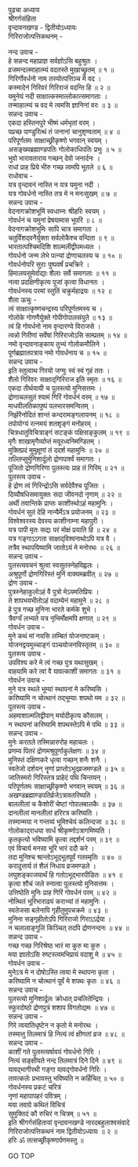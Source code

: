 पुढचा अध्याय  
श्रीगर्गसंहिता  
वृन्दावनखण्ड - द्वितीयोऽध्यायः  
गिरिराजोत्पत्तिकथनम् -  
  
नन्द उवाच -  
हे सन्नन्द महाप्राज्ञ सर्वज्ञोऽसि बहुश्रुतः ।  
व्रजमन्दलमाहात्म्यं वदतस्ते मुखाच्छ्रुतम् ॥ १ ॥  
गिरिर्गोवर्धनो नाम तस्योत्पत्तिञ्च मे वद ।  
कस्मादेनं गिरिवरं गिरिराजं वदन्ति हि ॥ २ ॥  
यमुनेयं नदी साक्षात्कस्मात्लोकात्समागताः ।  
तन्माहात्म्यं च वद मे त्वमसि ज्ञानिनां वरः ॥ ३ ॥  
सन्नन्द उवाच -  
एकदा हस्तिनपुरे भीष्मं धर्मभृतां वरम् ।  
पप्रच्छ पाण्डुरित्थं तं जनानां चानुशृण्वताम् ॥ ४ ॥  
परिपूर्णतमः साक्षाच्छ्रीकृष्णो भगवान् स्वयम् ।  
असङ्ख्यब्रह्माण्डपतिः गोलोकाधिपतिः प्रभुः ॥ ५ ॥  
भुवो भारावताराय गच्छन् देवो जनार्दनः ।  
राधां प्राह प्रिये भीरु गच्छ त्वमपि भूतले ॥ ६ ॥  
राधोवाच -  
यत्र वृन्दावनं नास्ति न यत्र यमुना नदी ।  
यत्र गोवर्धनो नास्ति तत्र मे न मनःसुखम् ॥ ७ ॥  
सन्नन्द उवाच -  
वेदनागक्रोशभूमिं स्वधाम्नः श्रीहरिः स्वयम् ।  
गोवर्धनं च यमुनां प्रेषयामास भूपरि ॥ ८ ॥  
वेदनागक्रोशभूमिः सापि चात्र समागता ।  
चतुर्विंशद्‌वनैर्युक्ता सर्वलोकैश्च वन्दिता ॥ ९ ॥  
भारतात्पश्चिमदिशि शाल्मलीद्वीपमध्यतः ।  
गोवर्धनो जन्म लेभे पत्न्यां द्रोणाचलस्य च ॥ १० ॥  
गोवर्धनोपरि सुराः पुष्पवर्षं प्रचक्रिरे ।  
हिमालयसुमेर्वाद्याः शैलाः सर्वे समागताः ॥ ११ ॥  
नत्वा प्रदक्षिणीकृत्य पूजां कृत्वा विधानतः ।  
गोवर्धनस्य परमां स्तुतिं चक्रुर्महाद्रयः ॥ १२ ॥  
शैला ऊचुः -  
त्वं साक्षात्कृष्णचन्द्रस्य परिपूर्णतमस्य च ।  
गोलोके गोगणैर्युक्ते गोपीगोपालसंयुते ॥ १३ ॥  
त्वं हि गोवर्धनो नाम वृन्दारण्ये विराजसे ।  
त्वन्नो गिरीणां सर्वेषां गिरिराजोऽसि साम्प्रतम् ॥ १४ ॥  
नमो वृन्दावनाङ्काय तुभ्यं गोलोकमौलिने ।  
पूर्णब्रह्मातपत्राय नमो गोवर्धनाय च ॥ १५ ॥  
सन्नन्द उवाच -  
इति स्तुत्वाथ गिरयो जग्मुः स्वं स्वं गृहं ततः ।  
शैलो गिरिवरः साक्षाद्‌गिरिराज इति स्मृतः ॥ १६ ॥  
एकदा तीर्थयायी च पुलस्त्यो मुनिसत्तमः ।  
द्रोणाचलसुतं श्यामं गिरिं गोवर्धनं वरम् ॥ १७ ॥  
माधवीलतिकापुष्पं पलभारसमन्वितम् ।  
निर्झरैर्नादितं शान्तं कन्दरामङ्गलायनम् ॥ १८ ॥  
तपोयोग्यं रत्नमयं शतशृङ्गं मनोहरम् ।  
चित्रधातुविचित्राङ्गं सटङ्कं पक्षिसङ्कुलम् ॥ १९ ॥  
मृगैः शाखामृगैर्व्याप्तं मयूरध्वनिमण्डितम् ।  
मुक्तिप्रदं मुमुक्षूणां तं ददर्श महामुनिः ॥ २० ॥  
तल्लिप्सुर्मुनिशार्दूलो द्रोणपार्श्वं समागतः ।  
पूजितो द्रोणगिरिणा पुलस्त्यः प्राह तं गिरिम् ॥ २१ ॥  
पुलस्त्य उवाच -  
हे द्रोण त्वं गिरिन्द्रोऽसि सर्वदेवैश्च पूजितः ।  
दिव्यौषधिसमायुक्तः सदा जीवनदो नृणाम् ॥ २२ ॥  
अर्थी तवान्तिके प्राप्तः काशीस्थोऽहं महामुनिः ।  
गोवर्धनं सुतं देहि नान्यैर्मेऽत्र प्रयोजनम् ॥ २३ ॥  
विश्वेश्वरस्य देवस्य काशीनाम्ना महापुरी ।  
यत्र पापी मृतः सद्यः परं मोक्षं प्रयाति हि ॥ २४ ॥  
यत्र गङ्गाऽऽगता साक्षाद्‌विश्वनाथोऽपि यत्र वै ।  
तत्रैव स्थापयिष्यामि जातोऽयं मे मनोरथः ॥ २६ ॥  
सन्नन्द उवाच -  
पुलस्त्यवचनं श्रुत्वा स्वसुतस्नेहविह्वलः ।  
अश्रुपूर्णो द्रोणगिरिस्तं मुनिं वाक्यमब्रवीत् ॥ २७ ॥  
द्रोण उवाच -  
पुत्रस्नेहाकुलोऽहं वै पुत्रो मेऽयमतिप्रियः ।  
ते शापभयभीतोऽहं वदाम्येनं महामुने ॥ २८ ॥  
हे पुत्र गच्छ मुनिना भारते कर्मके शुभे ।  
त्रैवर्ग्यं लभ्यते यत्र नृभिर्मोक्षमपि क्षणात् ॥ २९ ॥  
गोवर्धन उवाच -  
मुने कथं मां नयसि लम्बितं योजनाष्टकम् ।  
योजनद्वयमुच्चाङ्गं पञ्चयोजनविस्तृतम् ॥ ३० ॥  
पुलस्त्य उवाच -  
उपविश्य करे मे त्वं गच्छ पुत्र यथासुखम् ।  
वाहयामि करे त्वां वै यावत्काशीं समागतः ॥ ३१ ॥  
गोवर्धन उवाच -  
मुने यत्र स्थले भूम्यां स्थापनां मे करिष्यसि ।  
करिष्यामि न चोत्थानं तद्‌भूम्याः शपथो मम ॥ ३२ ॥  
पुलस्त्य उवाच -  
अहमाशाल्मलिद्वीपान् मर्यादीकृत्य कौसलम् ।  
न स्थापनां करिष्यामि शपथस्तेऽपि मे पथि ॥ ३३ ॥  
सन्नन्द उवाच -  
मुनेः करतले तस्मिन्नारुरोह महाचलः ।  
प्रणम्य पितरं द्रोणमश्रुपूर्णाकुलेक्षणः ॥ ३४ ॥  
मुनिस्तं दक्षिणकरे धृत्वा गच्छन् शनैः शनैः ।  
स्वतेजो दर्शयन् नॄणां प्राप्तोऽभूद्‌व्रजमण्डले ॥ ३५ ॥  
जातिस्मरो गिरिस्तत्र प्राहेदं पथि चिन्तयन् ।  
परिपूर्णतमः साक्षाच्छ्रीकृष्णो भगवान् स्वयम् ॥ ३६ ॥  
अखण्डब्रह्माण्डपतिर्व्रजेऽत्रावतरिष्यति ।  
बाललीलां च कैशोरीं चेष्टां गोपालबालकैः ॥ ३७ ॥  
दानलीलां मानलीलां हरिरत्र करिष्यति ।  
तस्मान्मया न गन्तव्यं भूमिश्चेयं कलिन्दजा ॥ ३८ ॥  
गोलोकाद्‌राधया सार्धं श्रीकृष्णोऽत्रागमिष्यति ।  
कृतकृत्यो भविष्यामि कृत्वा तद्दर्शनं परम् ॥ ३९ ॥  
एवं विचार्य मनसा भूरि भारं ददौ करे ।  
तदा मुनिश्च श्रान्तोऽभूद्‌भूतपूर्वं गतस्मृतिः ॥ ४० ॥  
करादुत्तार्य तं शैलं निधाय व्रजमण्डले ।  
लघुशङ्काजयार्थं हि गतोऽभूद्‌भारपीडितः ॥ ४१ ॥  
कृत्वा शौचं जले स्नात्वा पुलस्त्यो मुनिसत्तमः ।  
उत्तिष्ठेति मुनिः प्राह गिरिं गोवर्धनं परम् ॥ ४२ ॥  
नोत्थितं भूरिभाराढ्यं कराभ्यां तं महामुनिः ।  
स्वतेजसा बलेनापि गृहीतुमुपचक्रमे ॥ ४३ ॥  
मुनिना सङ्गृहीतोऽपि गिरिराजो गिराऽऽर्द्रया ।  
न चलालाङ्गुलिं किञ्चित् तदपि द्रोणनन्दनः ॥ ४४ ॥  
सन्नन्द उवाच -  
गच्छ गच्छ गिरिश्रेष्ठ भारं मा कुरु मा कुरु ।  
मया ज्ञातोऽसि रुष्टस्त्वमभिप्रायं वदाशु मे ॥ ४५ ॥  
गोवर्धन उवाच -  
मुनेऽत्र मे न दोषोऽस्ति त्वया मे स्थापना कृता ।  
करिष्यामि न चोत्थानं पूर्वं मे शपथः कृतः ॥ ४६ ॥  
सन्नन्द उवाच -  
पुलस्त्यो मुनिशार्दूलः क्रोधात् प्रचलितेन्द्रियः ।  
स्फुरदोष्ठो द्रोणपुत्रं शशाप विगतोद्यमः ॥ ४७ ॥  
सन्नन्द उवाच -  
गिरे त्वयातिधृष्टेन न कृतो मे मनोरथः ।  
तस्मात्तु तिलमात्रं हि नित्यं त्वं क्षीणतां व्रज ॥ ४८ ॥  
सन्नन्द उवाच -  
काशीं गते पुलस्त्यर्षावयं गोवर्धनो गिरिः ।  
नित्यं सङ्क्षीयते नन्द तिलमात्रं दिने दिने ॥ ४९ ॥  
यावद्‌भागीरथी गङ्गा यावद्‌गोवर्धनो गिरिः ।  
तावत्कलेः प्रभावस्तु भविष्यति न कर्हिचित् ॥ ५० ॥  
गोवर्धनस्य प्रकटं चरित्रं  
     नृणां महापापहरं पवित्रम् ।  
मया तवाग्रे कथितं विचित्रं  
     सुमुक्तिदं कौ रुचिरं न चित्रम् ॥ ५१ ॥  
इति श्रीगर्गसंहितायां वृन्दावनखण्डे नारदबहुलाश्वसंवादे  
गिरिराजोत्पत्तिकथनं नाम द्वितीयोऽध्यायः ॥ २ ॥  
हरिः ॐ तत्सच्छ्रीकृष्णार्पणमस्तु ॥  
  
GO TOP
